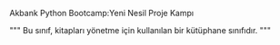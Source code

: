 Akbank Python Bootcamp:Yeni Nesil Proje Kampı

"""
    Bu sınıf, kitapları yönetme için kullanılan bir kütüphane sınıfıdır.
    """
